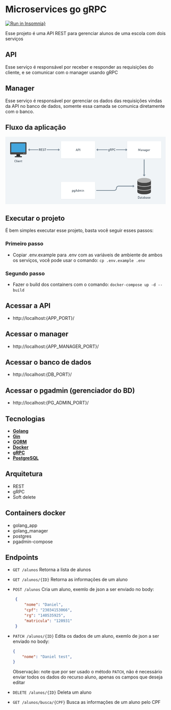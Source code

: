 # Microservices go gRPC
[![Run in Insomnia}](https://insomnia.rest/images/run.svg)](https://insomnia.rest/run/?label=API%20alunos&uri=https%3A%2F%2Fraw.githubusercontent.com%2Fdanielsdev%2Fapi-go-gin%2Fmain%2Finsomnia%2FInsomnia_2022-10-28.json)

Esse projeto é uma API REST para gerenciar alunos de uma escola com dois serviços


## API
Esse serviço é responsável por receber e responder as requisições do cliente, e se comunicar com o manager usando gRPC

## Manager
Esse serviço é responsável por gerenciar os dados das requisições vindas da API no banco de dados, somente essa camada se comunica diretamente com o banco.

## Fluxo da aplicação

![Alt text](docs/images/fluxo.png?raw=true "Fluxo da aplicação")

## Executar o projeto

É bem simples executar esse projeto, basta você seguir esses passos:

### Primeiro passo
  - Copiar .env.example para .env com as variáveis de ambiente de ambos os serviços, você pode usar o comando: `cp .env.example .env`

### Segundo passo
  - Fazer o build dos containers com o comando: `docker-compose up -d --build`

## Acessar a API
 - http://localhost:{APP_PORT}/

 ## Acessar o manager
 - http://localhost:{APP_MANAGER_PORT}/

## Acessar o banco de dados
 - http://localhost:{DB_PORT}/

## Acessar o pgadmin (gerenciador do BD)
 - http://localhost:{PG_ADMIN_PORT}/

## Tecnologias
 - **[Golang](https://go.dev/)**
 - **[Gin](https://github.com/gin-gonic/gin)**
 - **[GORM](https://gorm.io/)**
 - **[Docker](https://www.docker.com/)**
 - **[gRPC](https://grpc.io/)**
 - **[PostgreSQL](https://www.postgresql.org/)**

## Arquitetura
 - REST
 - gRPC
 - Soft delete

## Containers docker
 - golang_app
 - golang_manager
 - postgres
 - pgadmin-compose

## Endpoints
 - `GET /alunos` Retorna a lista de alunos
 - `GET /alunos/{ID}` Retorna as informações de um aluno
 - `POST /alunos` Cria um aluno, exemlo de json a ser enviado no body:
   ```json
    {
		"nome": "Daniel",
		"cpf": "23034153066",
		"rg": "140535925",
		"matricula": "120931"
    }

   ```
 - `PATCH /alunos/{ID}` Edita os dados de um aluno, exemlo de json a ser enviado no body:
    ```json
    {
		"nome": "Daniel test",
    }
   ```
   Observação: note que por ser usado o método `PATCH`, não é necessário enviar todos os dados do recurso aluno, apenas os campos que deseja editar

 - `DELETE /alunos/{ID}` Deleta um aluno 
 - `GET /alunos/busca/{CPF}` Busca as informações de um aluno pelo CPF
